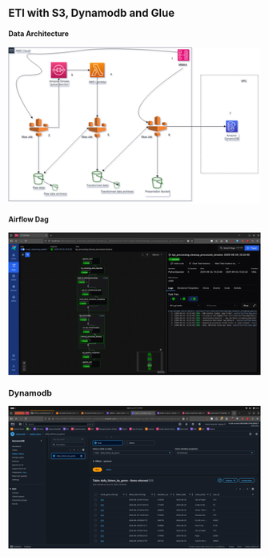 ## ETl with S3, Dynamodb and Glue


#### Data Architecture

![!\[alt text\](lab3.drawio.png)](misc/data_architecture.drawio.png)

#### Airflow Dag

![alt text](misc/image.png)


### Dynamodb

![alt text](misc/image-1.png)